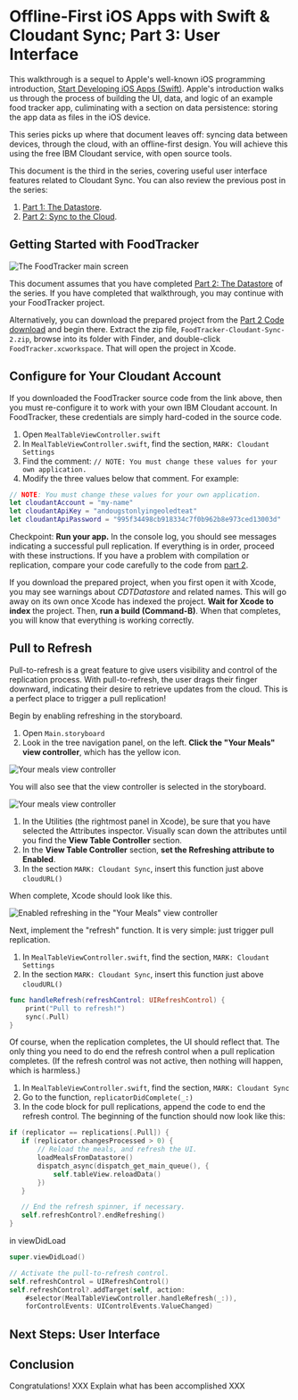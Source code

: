 # Offline-First iOS Apps with Swift & Cloudant Sync; Part 3: User Interface

This walkthrough is a sequel to Apple's well-known iOS programming introduction, [Start Developing iOS Apps (Swift)][apple-doc]. Apple's introduction walks us through the process of building the UI, data, and logic of an example food tracker app, culiminating with a section on data persistence: storing the app data as files in the iOS device.

This series picks up where that document leaves off: syncing data between devices, through the cloud, with an offline-first design. You will achieve this using the free IBM Cloudant service, with open source tools.

This document is the third in the series, covering useful user interface features related to Cloudant Sync. You can also review the previous post in the series:

1. [Part 1: The Datastore][part-1].
1. [Part 2: Sync to the Cloud][part-2].

## Getting Started with FoodTracker

![The FoodTracker main screen](media/FoodTracker@2x.png "; figure")

This document assumes that you have completed [Part 2: The Datastore][part-2] of the series. If you have completed that walkthrough, you may continue with your FoodTracker project.

Alternatively, you can download the prepared project from the [Part 2 Code download][part-2-download] and begin there. Extract the zip file, `FoodTracker-Cloudant-Sync-2.zip`, browse into its folder with Finder, and double-click `FoodTracker.xcworkspace`. That will open the project in Xcode.

## Configure for Your Cloudant Account

If you downloaded the FoodTracker source code from the link above, then you must re-configure it to work with your own IBM Cloudant account. In FoodTracker, these credentials are simply hard-coded in the source code.

1. Open `MealTableViewController.swift`
1. In `MealTableViewController.swift`, find the section, `MARK: Cloudant Settings`
1. Find the comment: `// NOTE: You must change these values for your own application.`
1. Modify the three values below that comment. For example:

  ``` swift
  // NOTE: You must change these values for your own application.
  let cloudantAccount = "my-name"
  let cloudantApiKey = "andougstonlyingeoledteat"
  let cloudantApiPassword = "995f34498cb918334c7f0b962b8e973ced13003d"
  ```

Checkpoint: **Run your app.** In the console log, you should see messages indicating a successful pull replication. If everything is in order, proceed with these instructions. If you have a problem with compilation or replication, compare your code carefully to the code from [part 2][part-2].

If you download the prepared project, when you first open it with Xcode, you may see warnings about *CDTDatastore* and related names. This will go away on its own once Xcode has indexed the project. **Wait for Xcode to index** the project. Then, **run a build (Command-B)**. When that completes, you will know that everything is working correctly.

## Pull to Refresh

Pull-to-refresh is a great feature to give users visibility and control of the replication process. With pull-to-refresh, the user drags their finger downward, indicating their desire to retrieve updates from the cloud. This is a perfect place to trigger a pull replication!

Begin by enabling refreshing in the storyboard.

1. Open `Main.storyboard`
1. Look in the tree navigation panel, on the left. **Click the "Your Meals" view controller**, which has the yellow icon.

  ![Your meals view controller](media/refresh-15-view_controller@2x.png '; border')

  You will also see that the view controller is selected in the storyboard.

  ![Your meals view controller](media/refresh-20-view_controller@2x.png '; border')
  
1. In the Utilities (the rightmost panel in Xcode), be sure that you have selected the Attributes inspector. Visually scan down the attributes until you find the **View Table Controller** section.
1. In the **View Table Controller** section, **set the Refreshing attribute to Enabled**.
1. In the section `MARK: Cloudant Sync`, insert this function just above `cloudURL()`

When complete, Xcode should look like this.

![Enabled refreshing in the "Your Meals" view controller](media/refresh-10-ui_screenshot@2x.png '; figure')

Next, implement the "refresh" function. It is very simple: just trigger pull replication.

1. In `MealTableViewController.swift`, find the section, `MARK: Cloudant Settings`
1. In the section `MARK: Cloudant Sync`, insert this function just above `cloudURL()`

  ``` swift
  func handleRefresh(refreshControl: UIRefreshControl) {
      print("Pull to refresh!")
      sync(.Pull)
  }
  ```

Of course, when the replication completes, the UI should reflect that. The only thing you need to do end the refresh control when a pull replication completes. (If the refresh control was not active, then nothing will happen, which is harmless.)

1. In `MealTableViewController.swift`, find the section, `MARK: Cloudant Sync`
1. Go to the function, `replicatorDidComplete(_:)`
1. In the code block for pull replications, append the code to end the refresh control. The beginning of the function should now look like this:

  ``` swift
  if (replicator == replications[.Pull]) {
     if (replicator.changesProcessed > 0) {
         // Reload the meals, and refresh the UI.
         loadMealsFromDatastore()
         dispatch_async(dispatch_get_main_queue(), {
             self.tableView.reloadData()
         })
     }

     // End the refresh spinner, if necessary.
     self.refreshControl?.endRefreshing()
  }
  ```

in viewDidLoad
  ``` swift
  super.viewDidLoad()
  
  // Activate the pull-to-refresh control.
  self.refreshControl = UIRefreshControl()
  self.refreshControl?.addTarget(self, action:
      #selector(MealTableViewController.handleRefresh(_:)),
      forControlEvents: UIControlEvents.ValueChanged)
  ```

## Next Steps: User Interface

## Conclusion

Congratulations! XXX Explain what has been accomplished XXX

[END]: ------------------------------------------------

[apple-doc]: https://developer.apple.com/library/prerelease/ios/referencelibrary/GettingStarted/DevelopiOSAppsSwift/index.html
[code-download]: media/FoodTracker-Cloudant-Sync-3.zip
[part-1]: https://developer.ibm.com/clouddataservices/2016/01/25/start-developing-ios-apps-swift-with-cloud-sync-part-1-the-datastore/
[part-2]: http://developer.ibm.com/clouddataservices/?p=5451
[part-2-download]: https://developer.ibm.com/clouddataservices/?p=5451&preview=true#download-this-project

